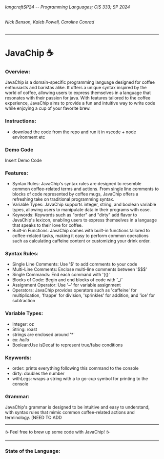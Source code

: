 ###### langcraftSP24 -- Programming Languages; CIS 333; SP 2024
###### Nick Benson, Kaleb Powell, Caroline Conrad
---

# JavaChip ☕️


### Overview:
JavaChip is a domain-specific programming language designed for coffee enthusiasts and baristas alike. It offers a unique syntax inspired by the world of coffee, allowing users to express themselves in a language that resonates with their passion for java. With features tailored to the coffee experience, JavaChip aims to provide a fun and intuitive way to write code while enjoying a cup of your favorite brew.

### Instructions:
- download the code from the repo and run it in vscode + node environment etc

### Demo Code
Insert Demo Code

### Features:
- Syntax Rules: JavaChip's syntax rules are designed to resemble common coffee-related terms and actions. From single line comments to blocks of code represented by coffee mugs, JavaChip offers a refreshing take on traditional programming syntax.
- Variable Types: JavaChip supports integer, string, and boolean variable types, allowing users to manipulate data in their programs with ease.
- Keywords: Keywords such as "order" and "dirty" add flavor to JavaChip's lexicon, enabling users to express themselves in a language that speaks to their love for coffee.
- Built-in Functions: JavaChip comes with built-in functions tailored to coffee-related tasks, making it easy to perform common operations such as calculating caffeine content or customizing your drink order.
### Syntax Rules:
- Single Line Comments: Use '$' to add comments to your code
- Multi-Line Comments: Enclose multi-line comments between '$$$'
- Single Commands: End each command with '({)'
- Blocks of Code: Begin and end blocks of code with '\_/'
- Assignment Operator: Use '~' for variable assignment
- Operators: JavaChip provides operators such as 'caffeine' for multiplication, 'frappe' for division, 'sprinkles' for addition, and 'ice' for subtraction


### Variable Types:
- Integer: oz
- String: roast
-   strings are enclosed around '*'
-   ex: *hello*
- Boolean:Use isDecaf to represent true/false conditions

### Keywords:
- order: prints everything following this command to the console
- dirty: doubles the number
- withLegs: wraps a string with a to go-cup symbol for printing to the console 

### Grammar:
JavaChip's grammar is designed to be intuitive and easy to understand, with syntax rules that mimic common coffee-related actions and terminology.
[NEED TO ADD 
___
 ☕️ Feel free to brew up some code with JavaChip! ☕️
___
### State of the Language:
